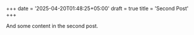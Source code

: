 +++
date = '2025-04-20T01:48:25+05:00'
draft = true
title = 'Second Post'
+++

And some content in the second post.